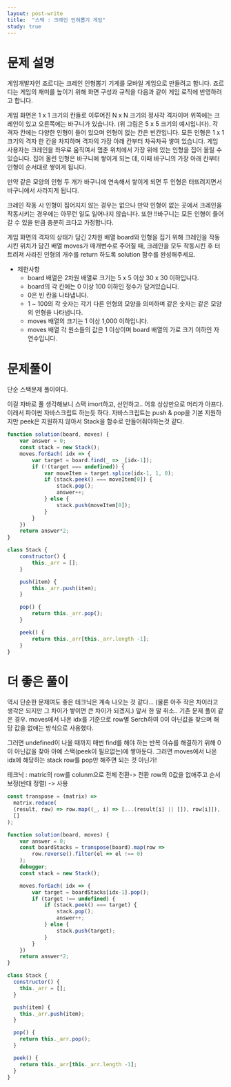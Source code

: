 ```yaml
---
layout: post-write
title:  "스택 : 크레인 인혀뽑기 게임"
study: true
---
```



# 문제 설명

  게임개발자인 죠르디는 크레인 인형뽑기 기계를 모바일 게임으로 만들려고 합니다.
  죠르디는 게임의 재미를 높이기 위해 화면 구성과 규칙을 다음과 같이 게임 로직에 반영하려고 합니다.

  게임 화면은 1 x 1 크기의 칸들로 이루어진 N x N 크기의 정사각 격자이며 위쪽에는 크레인이 있고 오른쪽에는 바구니가 있습니다. (위 그림은 5 x 5 크기의 예시입니다). 각 격자 칸에는 다양한 인형이 들어 있으며 인형이 없는 칸은 빈칸입니다. 모든 인형은 1 x 1 크기의 격자 한 칸을 차지하며 격자의 가장 아래 칸부터 차곡차곡 쌓여 있습니다. 게임 사용자는 크레인을 좌우로 움직여서 멈춘 위치에서 가장 위에 있는 인형을 집어 올릴 수 있습니다. 집어 올린 인형은 바구니에 쌓이게 되는 데, 이때 바구니의 가장 아래 칸부터 인형이 순서대로 쌓이게 됩니다.

  만약 같은 모양의 인형 두 개가 바구니에 연속해서 쌓이게 되면 두 인형은 터뜨려지면서 바구니에서 사라지게 됩니다. 

  크레인 작동 시 인형이 집어지지 않는 경우는 없으나 만약 인형이 없는 곳에서 크레인을 작동시키는 경우에는 아무런 일도 일어나지 않습니다. 또한 !!바구니는 모든 인형이 들어갈 수 있을 만큼 충분히 크다고 가정합니다. 

  게임 화면의 격자의 상태가 담긴 2차원 배열 board와 인형을 집기 위해 크레인을 작동시킨 위치가 담긴 배열 moves가 매개변수로 주어질 때, 크레인을 모두 작동시킨 후 터트려져 사라진 인형의 개수를 return 하도록 solution 함수를 완성해주세요.

 - 제한사항
   - board 배열은 2차원 배열로 크기는 5 x 5 이상 30 x 30 이하입니다.
   - board의 각 칸에는 0 이상 100 이하인 정수가 담겨있습니다.
   - 0은 빈 칸을 나타냅니다.
   - 1 ~ 100의 각 숫자는 각기 다른 인형의 모양을 의미하며 같은 숫자는 같은 모양의 인형을 나타냅니다.
   - moves 배열의 크기는 1 이상 1,000 이하입니다.
   - moves 배열 각 원소들의 값은 1 이상이며 board 배열의 가로 크기 이하인 자연수입니다.

# 문제풀이
  단순 스택문제 풀이이다.

  이걸 자바로 풀 생각해보니 스택 imort하고, 선언하고.. 어휴 상상만으로 머리가 아프다. 이래서 파이썬 자바스크립트 하는듯 하다.
  자바스크립트는 push & pop을 기본 지원하지만 peek은 지원하지 않아서 Stack을 함수로 만들어줘야하는것 같다.

```javascript
function solution(board, moves) {
    var answer = 0;
    const stack = new Stack();
    moves.forEach( idx => {
        var target = board.find(_ => _[idx-1]);
        if (!(target === undefined)) {
            var moveItem = target.splice(idx-1, 1, 0);
            if (stack.peek() === moveItem[0]) {
                stack.pop();
                answer++;
            } else {
                stack.push(moveItem[0]);
            }
        }   
    })
    return answer*2;
}

class Stack {
    constructor() {
        this._arr = [];
    }

    push(item) {
        this._arr.push(item);
    }

    pop() {
        return this._arr.pop();
    }

    peek() {
        return this._arr[this._arr.length -1];
    }
}
```
# 더 좋은 풀이
  역시 단순한 문제여도 좋은 테크닉은 계속 나오는 것 같다... (물론 아주 작은 차이라고 생각은 되지만 그 차이가 쌓이면 큰 차이가 되겠지.) 앞서 한 말 취소..
  기존 문제 풀이 같은 경우. moves에서 나온 idx를 기준으로 row별 Serch하여 0이 아닌값을 찾으며 해당 값을 없애는 방식으로 사용했다.

  그러면 undefined이 나올 때까지 매번 find를 해야 하는 반복 이슈를 해결하기 위해 0이 아닌값을 찾아 아예 스택(peek이 필요없는)에 쌓아둔다.
  그러면 moves에서 나온 idx에 해당하는 stack row를 pop만 해주면 되는 것 아닌가!

   테크닉 : matric의 row를 colunm으로 전체 전환-> 전환 row의 0값을 없애주고 순서 보정(반대 정렬) -> 사용

```javascript
const transpose = (matrix) =>
  matrix.reduce(
  (result, row) => row.map((_, i) => [...(result[i] || []), row[i]]),
  []
);

function solution(board, moves) {
    var answer = 0;
    const boardStacks = transpose(board).map(row =>
        row.reverse().filter(el => el !== 0)
    );
    debugger;
    const stack = new Stack();

    moves.forEach( idx => {
        var target = boardStacks[idx-1].pop();
        if (target !== undefined) {
            if (stack.peek() === target) {
                stack.pop();
                answer++;
            } else {
                stack.push(target);
            }
        }   
    })
    return answer*2;
}

class Stack {
  constructor() {
    this._arr = [];
  }

  push(item) {
    this._arr.push(item);
  }

  pop() {
    return this._arr.pop();
  }

  peek() {
    return this._arr[this._arr.length -1];
  }
}

```